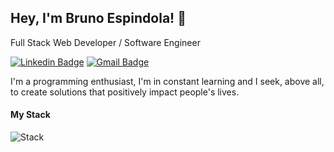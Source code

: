  ## Hey, I'm Bruno Espindola! 👋
 
 Full Stack Web Developer / Software Engineer

 [![Linkedin Badge](https://img.shields.io/badge/-Bruno%20Espindola-0A66C2?style=for-the-badge&logo=Linkedin&logoColor=white&link=https://www.linkedin.com/in/bruno-esp%C3%ADndola-37536a1a8//)](https://www.linkedin.com/in/bruno-esp%C3%ADndola-37536a1a8) 
[![Gmail Badge](https://img.shields.io/badge/-brunoespindola.work@gmail.com-EA4335?style=for-the-badge&&logo=Gmail&logoColor=white)](mailto:brunoespindola.work@gmail.com)

I'm a programming enthusiast, I'm in constant learning and I seek, above all, to create solutions that positively impact people's lives.

#### My Stack
![Stack](https://user-images.githubusercontent.com/58474402/133164290-d5bfe3aa-b48e-451f-8b87-9ca1daf57f95.png)

